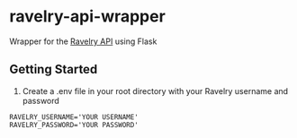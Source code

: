 # ravelry-api-wrapper
Wrapper for the [Ravelry API](https://www.ravelry.com) using Flask

## Getting Started

1. Create a .env file in your root directory with your Ravelry username and password

```
RAVELRY_USERNAME='YOUR USERNAME'
RAVELRY_PASSWORD='YOUR PASSWORD'
```
